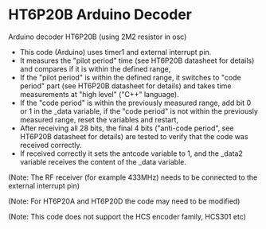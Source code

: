 # HT6P20B Arduino Decoder

  Arduino decoder HT6P20B (using 2M2 resistor in osc)
  - This code (Arduino) uses timer1 and external interrupt pin.
  - It measures the "pilot period" time (see HT6P20B datasheet for details) and compares if it is within the defined range,
  - If the "pilot period" is within the defined range, it switches to "code period" part (see HT6P20B datasheet for details)
    and takes time measurements at "high level" ("C++" language).
  - If the "code period" is within the previously measured range, add bit 0 or 1 in the _data variable,
    if the "code period" is not within the previously measured range, reset the variables and restart,
  - After receiving all 28 bits, the final 4 bits ("anti-code period", see HT6P20B datasheet for details)
    are tested to verify that the code was received correctly.
  - If received correctly it sets the antcode variable to 1, and the _data2 variable receives the content of the _data variable.
  
 (Note: The RF receiver (for example 433MHz) needs to be connected to the external interrupt pin)
 
 (Note: For HT6P20A and HT6P20D the code may need to be modified)

 (Note: This code does not support the HCS encoder family, HCS301 etc)
